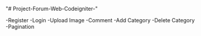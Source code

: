 "# Project-Forum-Web-Codeigniter-" 


-Register
-Login
-Upload Image
-Comment
-Add Category
-Delete Category
-Pagination
